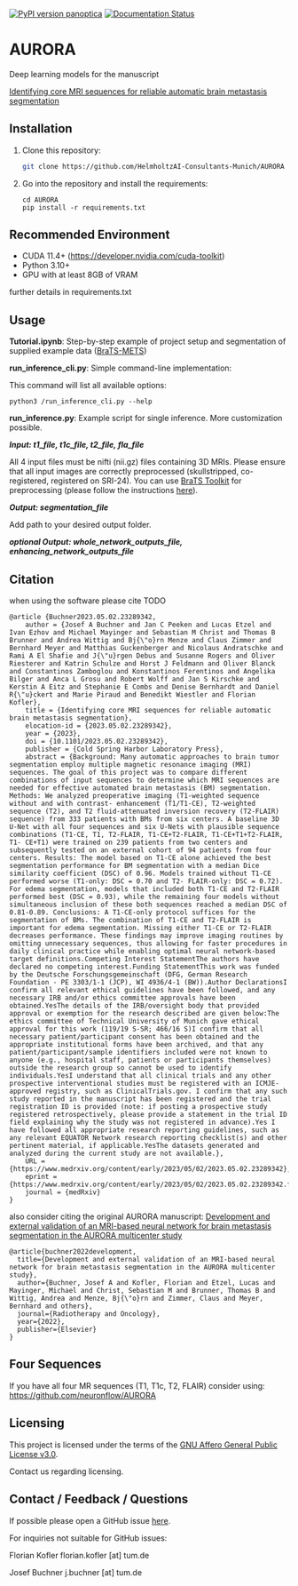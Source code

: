 [![PyPI version panoptica](https://badge.fury.io/py/brainles-aurora.svg)](https://pypi.python.org/pypi/brainles-aurora/)
[![Documentation Status](https://readthedocs.org/projects/brainles-aurora/badge/?version=latest)](http://brainles-aurora.readthedocs.io/?badge=latest)

# AURORA

Deep learning models for the manuscript

[Identifying core MRI sequences for reliable automatic brain metastasis segmentation](https://www.medrxiv.org/content/10.1101/2023.05.02.23289342v1)

## Installation

1. Clone this repository:
   ```bash
   git clone https://github.com/HelmholtzAI-Consultants-Munich/AURORA
   ```
2. Go into the repository and install the requirements:
   ```
   cd AURORA
   pip install -r requirements.txt
   ```

## Recommended Environment

- CUDA 11.4+ (https://developer.nvidia.com/cuda-toolkit)
- Python 3.10+
- GPU with at least 8GB of VRAM

further details in requirements.txt

## Usage

**Tutorial.ipynb**: Step-by-step example of project setup and segmentation of supplied example data ([BraTS-METS](https://doi.org/10.48550/arXiv.2306.00838))

**run_inference_cli.py**: Simple command-line implementation:

This command will list all available options:

    python3 /run_inference_cli.py --help

**run_inference.py**: Example script for single inference. More customization possible.

**_Input: t1_file, t1c_file, t2_file, fla_file_**

All 4 input files must be nifti (nii.gz) files containing 3D MRIs. Please ensure that all input images are correctly preprocessed (skullstripped, co-registered, registered on SRI-24). You can use [BraTS Toolkit](https://github.com/neuronflow/BraTS-Toolkit) for preprocessing (please follow the instructions [here](https://github.com/neuronflow/BraTS-Toolkit)).

**_Output: segmentation_file_**

Add path to your desired output folder.

**_optional Output: whole_network_outputs_file, enhancing_network_outputs_file_**

## Citation

when using the software please cite TODO

```
@article {Buchner2023.05.02.23289342,
	author = {Josef A Buchner and Jan C Peeken and Lucas Etzel and Ivan Ezhov and Michael Mayinger and Sebastian M Christ and Thomas B Brunner and Andrea Wittig and Bj{\"o}rn Menze and Claus Zimmer and Bernhard Meyer and Matthias Guckenberger and Nicolaus Andratschke and Rami A El Shafie and J{\"u}rgen Debus and Susanne Rogers and Oliver Riesterer and Katrin Schulze and Horst J Feldmann and Oliver Blanck and Constantinos Zamboglou and Konstantinos Ferentinos and Angelika Bilger and Anca L Grosu and Robert Wolff and Jan S Kirschke and Kerstin A Eitz and Stephanie E Combs and Denise Bernhardt and Daniel R{\"u}ckert and Marie Piraud and Benedikt Wiestler and Florian Kofler},
	title = {Identifying core MRI sequences for reliable automatic brain metastasis segmentation},
	elocation-id = {2023.05.02.23289342},
	year = {2023},
	doi = {10.1101/2023.05.02.23289342},
	publisher = {Cold Spring Harbor Laboratory Press},
	abstract = {Background: Many automatic approaches to brain tumor segmentation employ multiple magnetic resonance imaging (MRI) sequences. The goal of this project was to compare different combinations of input sequences to determine which MRI sequences are needed for effective automated brain metastasis (BM) segmentation. Methods: We analyzed preoperative imaging (T1-weighted sequence without and with contrast- enhancement (T1/T1-CE), T2-weighted sequence (T2), and T2 fluid-attenuated inversion recovery (T2-FLAIR) sequence) from 333 patients with BMs from six centers. A baseline 3D U-Net with all four sequences and six U-Nets with plausible sequence combinations (T1-CE, T1, T2-FLAIR, T1-CE+T2-FLAIR, T1-CE+T1+T2-FLAIR, T1- CE+T1) were trained on 239 patients from two centers and subsequently tested on an external cohort of 94 patients from four centers. Results: The model based on T1-CE alone achieved the best segmentation performance for BM segmentation with a median Dice similarity coefficient (DSC) of 0.96. Models trained without T1-CE performed worse (T1-only: DSC = 0.70 and T2- FLAIR-only: DSC = 0.72). For edema segmentation, models that included both T1-CE and T2-FLAIR performed best (DSC = 0.93), while the remaining four models without simultaneous inclusion of these both sequences reached a median DSC of 0.81-0.89. Conclusions: A T1-CE-only protocol suffices for the segmentation of BMs. The combination of T1-CE and T2-FLAIR is important for edema segmentation. Missing either T1-CE or T2-FLAIR decreases performance. These findings may improve imaging routines by omitting unnecessary sequences, thus allowing for faster procedures in daily clinical practice while enabling optimal neural network-based target definitions.Competing Interest StatementThe authors have declared no competing interest.Funding StatementThis work was funded by the Deutsche Forschungsgemeinschaft (DFG, German Research Foundation - PE 3303/1-1 (JCP), WI 4936/4-1 (BW)).Author DeclarationsI confirm all relevant ethical guidelines have been followed, and any necessary IRB and/or ethics committee approvals have been obtained.YesThe details of the IRB/oversight body that provided approval or exemption for the research described are given below:The ethics committee of Technical University of Munich gave ethical approval for this work (119/19 S-SR; 466/16 S)I confirm that all necessary patient/participant consent has been obtained and the appropriate institutional forms have been archived, and that any patient/participant/sample identifiers included were not known to anyone (e.g., hospital staff, patients or participants themselves) outside the research group so cannot be used to identify individuals.YesI understand that all clinical trials and any other prospective interventional studies must be registered with an ICMJE-approved registry, such as ClinicalTrials.gov. I confirm that any such study reported in the manuscript has been registered and the trial registration ID is provided (note: if posting a prospective study registered retrospectively, please provide a statement in the trial ID field explaining why the study was not registered in advance).Yes I have followed all appropriate research reporting guidelines, such as any relevant EQUATOR Network research reporting checklist(s) and other pertinent material, if applicable.YesThe datasets generated and analyzed during the current study are not available.},
	URL = {https://www.medrxiv.org/content/early/2023/05/02/2023.05.02.23289342},
	eprint = {https://www.medrxiv.org/content/early/2023/05/02/2023.05.02.23289342.full.pdf},
	journal = {medRxiv}
}
```

also consider citing the original AURORA manuscript: [Development and external validation of an MRI-based neural network for brain metastasis segmentation in the AURORA multicenter study](https://www.sciencedirect.com/science/article/pii/S0167814022045625)

```
@article{buchner2022development,
  title={Development and external validation of an MRI-based neural network for brain metastasis segmentation in the AURORA multicenter study},
  author={Buchner, Josef A and Kofler, Florian and Etzel, Lucas and Mayinger, Michael and Christ, Sebastian M and Brunner, Thomas B and Wittig, Andrea and Menze, Bj{\"o}rn and Zimmer, Claus and Meyer, Bernhard and others},
  journal={Radiotherapy and Oncology},
  year={2022},
  publisher={Elsevier}
}
```

## Four Sequences

If you have all four MR sequences (T1, T1c, T2, FLAIR) consider using:
https://github.com/neuronflow/AURORA

## Licensing

This project is licensed under the terms of the [GNU Affero General Public License v3.0](https://www.gnu.org/licenses/agpl-3.0.de.html).

Contact us regarding licensing.

## Contact / Feedback / Questions

If possible please open a GitHub issue [here](https://github.com/neuronflow/AURORA/issues).

For inquiries not suitable for GitHub issues:

Florian Kofler
florian.kofler [at] tum.de

Josef Buchner
j.buchner [at] tum.de
